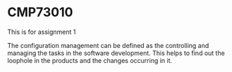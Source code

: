 # CMP73010
This is for assignment 1


The configuration management can be defined as the controlling and managing the tasks in the software development. This helps to find out the loophole in the products and the changes occurring in it. 

